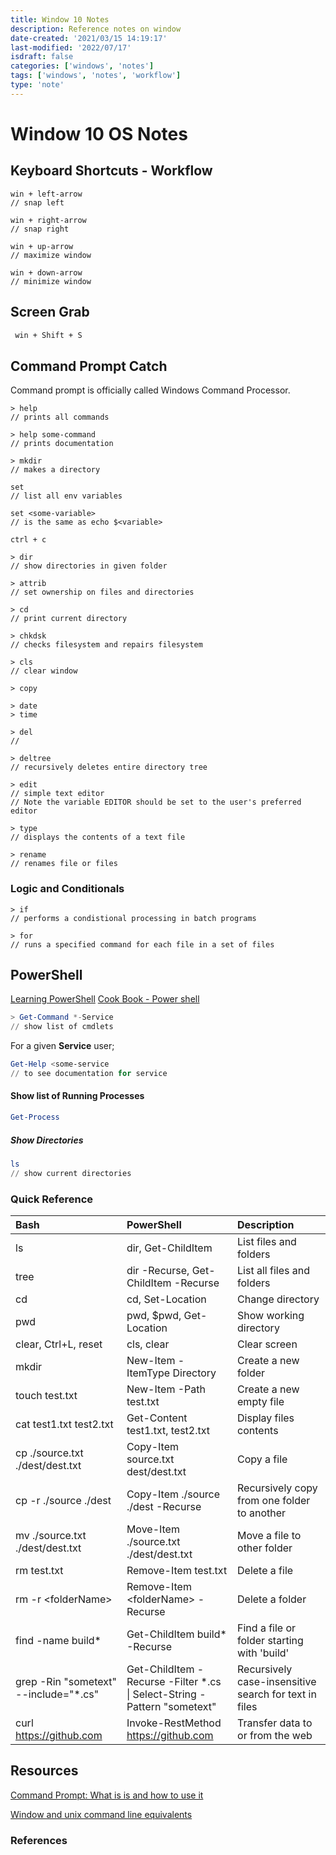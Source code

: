 ```yaml
---
title: Window 10 Notes
description: Reference notes on window
date-created: '2021/03/15 14:19:17'
last-modified: '2022/07/17'
isdraft: false
categories: ['windows', 'notes']
tags: ['windows', 'notes', 'workflow']
type: 'note'
---
```


# Window 10 OS Notes

## Keyboard Shortcuts - Workflow

```
win + left-arrow
// snap left

win + right-arrow
// snap right

win + up-arrow
// maximize window

win + down-arrow
// minimize window
```

## Screen Grab

```txt
 win + Shift + S
```

## Command Prompt Catch

Command prompt is officially called Windows Command Processor.

```
> help
// prints all commands

> help some-command
// prints documentation
```

```
> mkdir
// makes a directory
```

```
set
// list all env variables

set <some-variable>
// is the same as echo $<variable>
```

```
ctrl + c

```

```
> dir
// show directories in given folder
```

```
> attrib
// set ownership on files and directories
```

```
> cd
// print current directory
```

```
> chkdsk
// checks filesystem and repairs filesystem
```

```
> cls
// clear window
```

```
> copy

```

```
> date
> time
```

```
> del
//

> deltree
// recursively deletes entire directory tree
```

```
> edit
// simple text editor
// Note the variable EDITOR should be set to the user's preferred editor
```

```
> type
// displays the contents of a text file
```

```
> rename
// renames file or files
```

### Logic and Conditionals

```
> if
// performs a condistional processing in batch programs
```

```
> for
// runs a specified command for each file in a set of files
```

## PowerShell

[Learning PowerShell](https://github.com/PowerShell/PowerShell/tree/master/docs/learning-powershell)
[Cook Book - Power shell](https://docs.microsoft.com/en-us/powershell/scripting/samples/sample-scripts-for-administration?view=powershell-6)

```powershell
> Get-Command *-Service
// show list of cmdlets
```

For a given **Service** user;

```powershell
Get-Help <some-service
// to see documentation for service
```

#### Show list of Running Processes

```powershell
Get-Process
```

##### Show Directories

```powershell
ls
// show current directories
```

### Quick Reference

<table>
<thead>
<tr>
<th align="left">Bash</th>
<th align="left">PowerShell</th>
<th align="left">Description</th>
</tr>
</thead>
<tbody>
<tr>
<td align="left">ls</td>
<td align="left">dir, Get-ChildItem</td>
<td align="left">List files and folders</td>
</tr>
<tr>
<td align="left">tree</td>
<td align="left">dir -Recurse, Get-ChildItem -Recurse</td>
<td align="left">List all files and folders</td>
</tr>
<tr>
<td align="left">cd</td>
<td align="left">cd, Set-Location</td>
<td align="left">Change directory</td>
</tr>
<tr>
<td align="left">pwd</td>
<td align="left">pwd, $pwd, Get-Location</td>
<td align="left">Show working directory</td>
</tr>
<tr>
<td align="left">clear, Ctrl+L, reset</td>
<td align="left">cls, clear</td>
<td align="left">Clear screen</td>
</tr>
<tr>
<td align="left">mkdir</td>
<td align="left">New-Item -ItemType Directory</td>
<td align="left">Create a new folder</td>
</tr>
<tr>
<td align="left">touch test.txt</td>
<td align="left">New-Item -Path test.txt</td>
<td align="left">Create a new empty file</td>
</tr>
<tr>
<td align="left">cat test1.txt test2.txt</td>
<td align="left">Get-Content test1.txt, test2.txt</td>
<td align="left">Display files contents</td>
</tr>
<tr>
<td align="left">cp ./source.txt ./dest/dest.txt</td>
<td align="left">Copy-Item source.txt dest/dest.txt</td>
<td align="left">Copy a file</td>
</tr>
<tr>
<td align="left">cp -r ./source ./dest</td>
<td align="left">Copy-Item ./source ./dest -Recurse</td>
<td align="left">Recursively copy from one folder to another</td>
</tr>
<tr>
<td align="left">mv ./source.txt ./dest/dest.txt</td>
<td align="left">Move-Item ./source.txt ./dest/dest.txt</td>
<td align="left">Move a file to other folder</td>
</tr>
<tr>
<td align="left">rm test.txt</td>
<td align="left">Remove-Item test.txt</td>
<td align="left">Delete a file</td>
</tr>
<tr>
<td align="left">rm -r &lt;folderName&gt;</td>
<td align="left">Remove-Item &lt;folderName&gt; -Recurse</td>
<td align="left">Delete a folder</td>
</tr>
<tr>
<td align="left">find -name build*</td>
<td align="left">Get-ChildItem build* -Recurse</td>
<td align="left">Find a file or folder starting with 'build'</td>
</tr>
<tr>
<td align="left">grep -Rin "sometext" --include="*.cs"</td>
<td align="left">Get-ChildItem -Recurse -Filter *.cs <br> | Select-String -Pattern "sometext"</td>
<td align="left">Recursively case-insensitive search for text in files</td>
</tr>
<tr>
<td align="left">curl <a href="https://github.com">https://github.com</a></td>
<td align="left">Invoke-RestMethod <a href="https://github.com">https://github.com</a></td>
<td align="left">Transfer data to or from the web</td>
</tr>
</tbody>
</table>

## Resources

[Command Prompt: What is is and how to use it](https://www.lifewire.com/command-prompt-2625840)

[Window and unix command line equivalents](https://www.lemoda.net/windows/windows2unix/windows2unix.html)

### References
